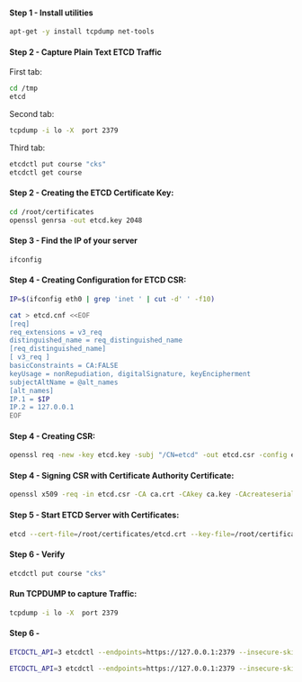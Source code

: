 
#### Step 1 - Install utilities
```sh
apt-get -y install tcpdump net-tools
```

#### Step 2 - Capture Plain Text ETCD Traffic

First tab:
```sh
cd /tmp
etcd
```
Second tab:
```sh
tcpdump -i lo -X  port 2379
```
Third tab:
```sh
etcdctl put course "cks"
etcdctl get course
```
#### Step 2 - Creating the ETCD Certificate Key:
```sh
cd /root/certificates
openssl genrsa -out etcd.key 2048
```
#### Step 3 - Find the IP of your server

```sh
ifconfig
```

#### Step 4 - Creating Configuration for ETCD CSR:
```sh
IP=$(ifconfig eth0 | grep 'inet ' | cut -d' ' -f10)

cat > etcd.cnf <<EOF
[req]
req_extensions = v3_req
distinguished_name = req_distinguished_name
[req_distinguished_name]
[ v3_req ]
basicConstraints = CA:FALSE
keyUsage = nonRepudiation, digitalSignature, keyEncipherment
subjectAltName = @alt_names
[alt_names]
IP.1 = $IP
IP.2 = 127.0.0.1
EOF
```
#### Step 4 - Creating CSR:
```sh
openssl req -new -key etcd.key -subj "/CN=etcd" -out etcd.csr -config etcd.cnf
```
#### Step 4 - Signing CSR with Certificate Authority Certificate:
```sh
openssl x509 -req -in etcd.csr -CA ca.crt -CAkey ca.key -CAcreateserial -out etcd.crt -extensions v3_req -extfile etcd.cnf -days 1000
```

#### Step 5 - Start ETCD Server with Certificates:
```sh
etcd --cert-file=/root/certificates/etcd.crt --key-file=/root/certificates/etcd.key --advertise-client-urls=https://127.0.0.1:2379 --listen-client-urls=https://127.0.0.1:2379
```

#### Step 6 - Verify
```sh
etcdctl put course "cks"
```

#### Run TCPDUMP to capture Traffic:
```sh
tcpdump -i lo -X  port 2379
```

#### Step 6 - 
```sh
ETCDCTL_API=3 etcdctl --endpoints=https://127.0.0.1:2379 --insecure-skip-tls-verify  --insecure-transport=false put course "cks"

ETCDCTL_API=3 etcdctl --endpoints=https://127.0.0.1:2379 --insecure-skip-tls-verify  --insecure-transport=false get course
```
